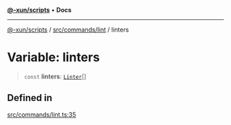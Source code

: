 [**@-xun/scripts**](../../../../README.md) • **Docs**

***

[@-xun/scripts](../../../../README.md) / [src/commands/lint](../README.md) / linters

# Variable: linters

> `const` **linters**: [`Linter`](../enumerations/Linter.md)[]

## Defined in

[src/commands/lint.ts:35](https://github.com/Xunnamius/xscripts/blob/fc291d92ca0fdd07ba7e5cb19471e1a974cabac7/src/commands/lint.ts#L35)
